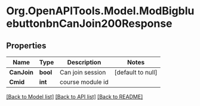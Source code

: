 # Org.OpenAPITools.Model.ModBigbluebuttonbnCanJoin200Response

## Properties

Name | Type | Description | Notes
------------ | ------------- | ------------- | -------------
**CanJoin** | **bool** | Can join session | [default to null]
**Cmid** | **int** | course module id | 

[[Back to Model list]](../README.md#documentation-for-models) [[Back to API list]](../README.md#documentation-for-api-endpoints) [[Back to README]](../README.md)

